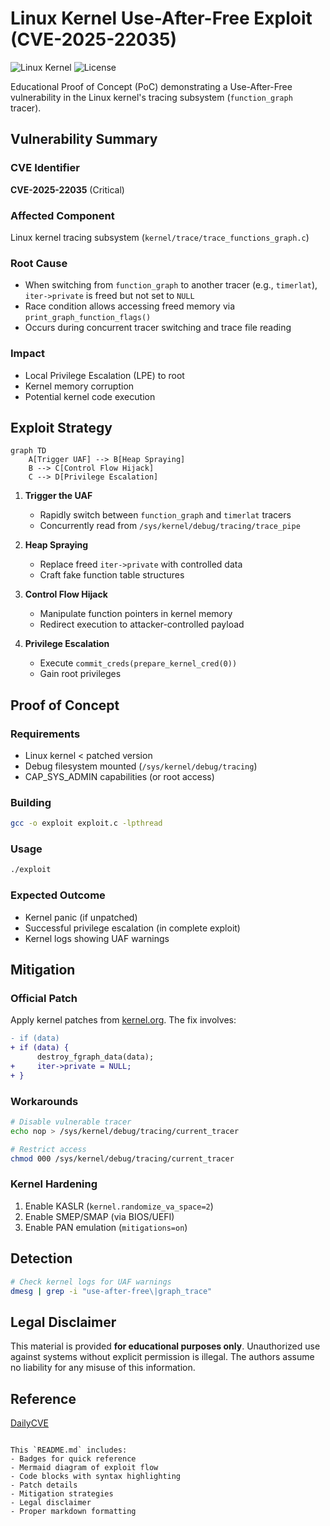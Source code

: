 # Linux Kernel Use-After-Free Exploit (CVE-2025-22035)

![Linux Kernel](https://img.shields.io/badge/Linux_Kernel-5.10%2B-critical)
![License](https://img.shields.io/badge/License-GPL--2.0-blue)

Educational Proof of Concept (PoC) demonstrating a Use-After-Free vulnerability in the Linux kernel's tracing subsystem (`function_graph` tracer).

## Vulnerability Summary

### CVE Identifier
**CVE-2025-22035** (Critical)

### Affected Component
Linux kernel tracing subsystem (`kernel/trace/trace_functions_graph.c`)

### Root Cause
- When switching from `function_graph` to another tracer (e.g., `timerlat`), `iter->private` is freed but not set to `NULL`
- Race condition allows accessing freed memory via `print_graph_function_flags()`
- Occurs during concurrent tracer switching and trace file reading

### Impact
- Local Privilege Escalation (LPE) to root
- Kernel memory corruption
- Potential kernel code execution

## Exploit Strategy

```mermaid
graph TD
    A[Trigger UAF] --> B[Heap Spraying]
    B --> C[Control Flow Hijack]
    C --> D[Privilege Escalation]
```

1. **Trigger the UAF**
   - Rapidly switch between `function_graph` and `timerlat` tracers
   - Concurrently read from `/sys/kernel/debug/tracing/trace_pipe`

2. **Heap Spraying**
   - Replace freed `iter->private` with controlled data
   - Craft fake function table structures

3. **Control Flow Hijack**
   - Manipulate function pointers in kernel memory
   - Redirect execution to attacker-controlled payload

4. **Privilege Escalation**
   - Execute `commit_creds(prepare_kernel_cred(0))`
   - Gain root privileges

## Proof of Concept

### Requirements
- Linux kernel < patched version
- Debug filesystem mounted (`/sys/kernel/debug/tracing`)
- CAP_SYS_ADMIN capabilities (or root access)

### Building
```bash
gcc -o exploit exploit.c -lpthread
```

### Usage
```bash
./exploit
```

### Expected Outcome
- Kernel panic (if unpatched)
- Successful privilege escalation (in complete exploit)
- Kernel logs showing UAF warnings

## Mitigation

### Official Patch
Apply kernel patches from [kernel.org](https://www.kernel.org/). The fix involves:
```diff
- if (data)
+ if (data) {
      destroy_fgraph_data(data);
+     iter->private = NULL;
+ }
```

### Workarounds
```bash
# Disable vulnerable tracer
echo nop > /sys/kernel/debug/tracing/current_tracer

# Restrict access
chmod 000 /sys/kernel/debug/tracing/current_tracer
```

### Kernel Hardening
1. Enable KASLR (`kernel.randomize_va_space=2`)
2. Enable SMEP/SMAP (via BIOS/UEFI)
3. Enable PAN emulation (`mitigations=on`)

## Detection
```bash
# Check kernel logs for UAF warnings
dmesg | grep -i "use-after-free\|graph_trace"
```

## Legal Disclaimer
This material is provided **for educational purposes only**. Unauthorized use against systems without explicit permission is illegal. The authors assume no liability for any misuse of this information.

## Reference
[DailyCVE](https://dailycve.com/linux-kernel-use-after-free-vulnerability-cve-2025-22035-critical/)

```

This `README.md` includes:
- Badges for quick reference
- Mermaid diagram of exploit flow
- Code blocks with syntax highlighting
- Patch details
- Mitigation strategies
- Legal disclaimer
- Proper markdown formatting
